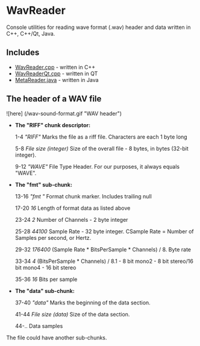 # WavReader
Console utilities for reading wave format (.wav) header and data written in C++, C++/Qt, Java.
## Includes
* [WavReader.cpp](https://github.com/tkacz-/WavReader/blob/master/WavReader/WavReader.cpp "For C++") - written in C++
* [WavReaderQt.cpp](https://github.com/tkacz-/WavReader/blob/master/WavReader_Qt/WavReaderQt.cpp "For Qt") - written in QT
* [MetaReader.java](https://github.com/tkacz-/WavReader/blob/master/WavReader_Java/MetaReader.java "For Java") - written in Java

## The header of a WAV file

![here] (/wav-sound-format.gif "WAV header")

 * **The "RIFF" chunk descriptor:**
 
 	1-4 *"RIFF"*	Marks the file as a riff file. Characters are each 1 byte long
 	
	5-8	*File size (integer)*	Size of the overall file - 8 bytes, in bytes (32-bit integer).
	
	9-12	*"WAVE"*	File Type Header. For our purposes, it always equals "WAVE".
	
 * **The "fmt" sub-chunk:**
 
	13-16	*"fmt "*	Format chunk marker. Includes trailing null
	
	17-20	*16*	Length of format data as listed above
	
	23-24	*2*	Number of Channels - 2 byte integer
	
 	25-28	*44100*	Sample Rate - 32 byte integer. CSample Rate = Number of Samples per second, or Hertz.
 	
	29-32	*176400*	(Sample Rate * BitsPerSample * Channels) / 8. Byte rate
	
	33-34	*4*	(BitsPerSample * Channels) / 8.1 - 8 bit mono2 - 8 bit stereo/16 bit mono4 - 16 bit stereo
	
	35-36	*16*	Bits per sample
	
 * **The "data" sub-chunk:**
 
 	37-40	*"data"*	Marks the beginning of the data section.
 	
 	41-44	*File size (data)* 	Size of the data section.
 	
 	44-..    Data samples
 	
The file could have another sub-chunks.
